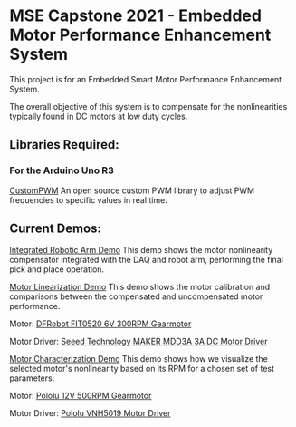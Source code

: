 # MSE Capstone 2021 - Embedded Motor Performance Enhancement System

This project is for an Embedded Smart Motor Performance Enhancement System.

The overall objective of this system is to compensate for the nonlinearities typically found in DC motors at low duty cycles.

## Libraries Required:
### For the Arduino Uno R3

[CustomPWM](https://drive.google.com/file/d/1kZl4b6dBvbuqZpM3YXR_VyvR6hqdwDXl/view?usp=sharing)
An open source custom PWM library to adjust PWM frequencies to specific values in real time.

## Current Demos:
[Integrated Robotic Arm Demo](https://drive.google.com/file/d/1WMokHUQ9lWXRpCI-F4r0GELZ6kqYKE1o/view?usp=sharing)
This demo shows the motor nonlinearity compensator integrated with the DAQ and robot arm, performing the final pick and place operation.

[Motor Linearization Demo](https://drive.google.com/file/d/1r8NmuWPFzsUseKfYyBEeedj0Dmy52c4B/view?usp=sharing)
This demo shows the motor calibration and comparisons between the compensated and uncompensated motor performance.

Motor: [DFRobot FIT0520 6V 300RPM Gearmotor](https://media.digikey.com/pdf/Data%20Sheets/DFRobot%20PDFs/FIT0520_Web.pdf)

Motor Driver: [Seeed Technology MAKER MDD3A 3A DC Motor Driver](https://media.digikey.com/pdf/Data%20Sheets/Seeed%20Technology/105090004_Web.pdf)

[Motor Characterization Demo](https://drive.google.com/file/d/1oYsNVFDm6LVXxxN1sZ4GI3_xq9xwSXgS/view?usp=sharing)
This demo shows how we visualize the selected motor's nonlinearity based on its RPM for a chosen set of test parameters.

Motor: [Pololu 12V 500RPM Gearmotor](https://www.pololu.com/product/4843)

Motor Driver: [Pololu VNH5019 Motor Driver](https://www.pololu.com/product/1451)
